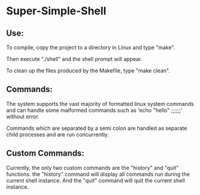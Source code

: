 # Super-Simple-Shell

## Use:
To compile, copy the project to a directory in Linux and type "make".

Then execute "./shell" and the shell prompt will appear.

To clean up the files produced by the Makefile, type "make clean".

## Commands:
The system supports the vast majority of formatted linux system commands and can handle some malformed commands such as 'echo "hello" ;;;;;;' without error.

Commands which are separated by a semi colon are handled as separate child processes and are run concurrently.

## Custom Commands:
Currently, the only two custom commands are the "history" and "quit" functions. the "history" command will display all commands run during the current shell instance. And the "quit" command will quit the current shell instance.
